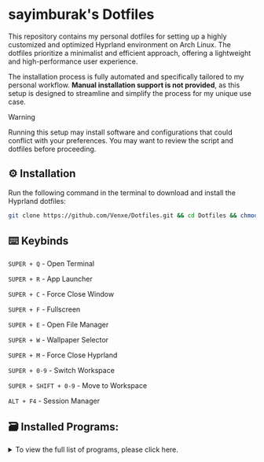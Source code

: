 # sayimburak's Dotfiles

This repository contains my personal dotfiles for setting up a highly customized and optimized Hyprland environment on Arch Linux. The dotfiles prioritize a minimalist and efficient approach, offering a lightweight and high-performance user experience.

The installation process is fully automated and specifically tailored to my personal workflow. **Manual installation support is not provided**, as this setup is designed to streamline and simplify the process for my unique use case.

> [!WARNING]  
> Running this setup may install software and configurations that could conflict with your preferences. You may want to review the script and dotfiles before proceeding.


## ⚙️ Installation
Run the following command in the terminal to download and install the Hyprland dotfiles:
```bash
git clone https://github.com/Venxe/Dotfiles.git && cd Dotfiles && chmod +x installers/install.sh && ./installers/install.sh
```

## ⌨️ Keybinds

`SUPER + Q`  - Open Terminal

`SUPER + R`  - App Launcher

`SUPER + C`  - Force Close Window

`SUPER + F`  - Fullscreen

`SUPER + E`  - Open File Manager

`SUPER + W`  - Wallpaper Selector

`SUPER + M` - Force Close Hyprland

`SUPER + 0-9` - Switch Workspace

`SUPER + SHIFT + 0-9` - Move to Workspace

`ALT + F4`  - Session Manager


## 🗃️ Installed Programs:
<details>
<summary>To view the full list of programs, please click here.</summary>
<br>
<details>
<summary>📦 Package & System Management</summary>

- **pacman-contrib**
- **rsync**
- **bleachbit**
- **brightnessctl**
- **gammastep**
- **flatpak**
- **com.github.tchx84.Flatseal**
- **io.github.flattool.Warehouse**
</details>

<details>
<summary>💻 Terminal & Shell Utilities</summary>

- **fish**
- **starship**
- **btop**
- **eza**
- **fd**
- **fastfetch**
- **myfetch**
- **asciiquarium**
- **cmatrix**
- **pipes-rs**
- **lolcat**
</details>

<details>
<summary>🎨 Visual & Theme Customization</summary>

- **python-pywal16**
- **python-pywalfox**
- **materia-gtk-theme**
- **kora-icon-theme**
- **qogir-icon-theme**
- **ttf-fira-sans**
- **ttf-firacode-nerd**
</details>

<details>
<summary>🖥️ Hyprland/Wayland Utilities</summary>

- **hypridle**
- **hyprlock**
- **hyprpicker**
- **hyprshot**
- **pyprland**
- **wlogout**
- **waybar**
- **swaync**
- **swww**
- **nwg-look**
</details>

<details>
<summary>📁 File Management & Archiving</summary>

- **thunar**
- **gvfs**
- **cpio**
- **xarchiver**
- **7zip**
- **tumbler**
- **libgsf**
- **ffmpegthumbnailer**
</details>

<details>
<summary>🛠️ Development & Build Tools</summary>

- **neovim**
- **code**
- **cmake**
- **meson**
- **lsp-plugins**
- **io.github.shiftey.Desktop**
</details>

<details>
<summary>🎵 Audio & Multimedia</summary>

- **pulsemixer**
- **easyeffects**
- **calf**
- **mpv**
- **cava**
- **gst-plugins-bad**
- **obs-studio**
</details>

<details>
<summary>📄 Office, Communication & Note-taking</summary>

- **libreoffice-fresh**
- **thunderbird**
- **obsidian**
</details>

<details>
<summary>🔒 Security & Privacy</summary>

- **bitwarden**
- **gnome-keyring**
- **qbittorrent**
- **blueman**
- **bluez**
- **com.protonvpn.www**
- **org.torproject.torbrowser-launcher**
- **gnome-network-displays**
</details>

<details>
<summary>🎮 Gaming & Entertainment</summary>

- **lutris**
- **com.heroicgameslauncher.hgl**
- **com.vysp3r.ProtonPlus**
- **discord**
- **spotify**
- **ncspot**
- **bastet**
</details>

<details>
<summary>🔗 Miscellaneous Tools</summary>

- **clock-rs-git**
- **io.github.Qalculate**
- **org.localsend.localsend_app**
- **com.rustdesk.RustDesk**
</details>

<details>
<summary>🔍 Other / Unclassified Tools</summary>

- **dev.krtirtho.Flemozi**
- **io.github.halfmexican.Mingle**
</details>

</details>
